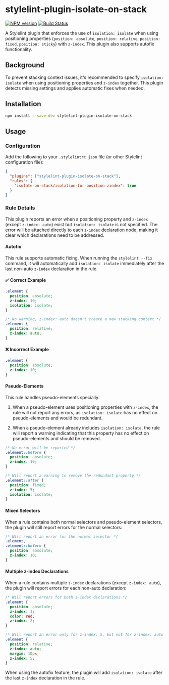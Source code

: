 # stylelint-plugin-isolate-on-stack

[![NPM version](https://img.shields.io/npm/v/stylelint-plugin-isolate-on-stack.svg)](https://www.npmjs.org/package/stylelint-plugin-isolate-on-stack)
[![Build Status](https://github.com/hiro0218/stylelint-plugin-isolate-on-stack/workflows/CI/badge.svg)](https://github.com/hiro0218/stylelint-plugin-isolate-on-stack/actions)

A Stylelint plugin that enforces the use of `isolation: isolate` when using positioning properties (`position: absolute`, `position: relative`, `position: fixed`, `position: sticky`) with `z-index`. This plugin also supports autofix functionality.

## Background

To prevent stacking context issues, it's recommended to specify `isolation: isolate` when using positioning properties and `z-index` together. This plugin detects missing settings and applies automatic fixes when needed.

## Installation

```bash
npm install --save-dev stylelint-plugin-isolate-on-stack
```

## Usage

### Configuration

Add the following to your `.stylelintrc.json` file (or other Stylelint configuration file):

```json
{
  "plugins": ["stylelint-plugin-isolate-on-stack"],
  "rules": {
    "isolate-on-stack/isolation-for-position-zindex": true
  }
}
```

### Rule Details

This plugin reports an error when a positioning property and `z-index` (except `z-index: auto`) exist but `isolation: isolate` is not specified. The error will be attached directly to each `z-index` declaration node, making it clear which declarations need to be addressed.

#### Autofix

This rule supports automatic fixing. When running the `stylelint --fix` command, it will automatically add `isolation: isolate` immediately after the last non-auto `z-index` declaration in the rule.

#### ✅ Correct Example

```css
.element {
  position: absolute;
  z-index: 10;
  isolation: isolate;
}

/* No warning, z-index: auto doesn't create a new stacking context */
.element {
  position: relative;
  z-index: auto;
}
```

#### ❌ Incorrect Example

```css
.element {
  position: absolute;
  z-index: 10;
}
```

#### Pseudo-Elements

This rule handles pseudo-elements specially:

1. When a pseudo-element uses positioning properties with `z-index`, the rule will not report any errors, as `isolation: isolate` has no effect on pseudo-elements and would be redundant.

2. When a pseudo-element already includes `isolation: isolate`, the rule will report a warning indicating that this property has no effect on pseudo-elements and should be removed.

```css
/* No error will be reported */
.element::before {
  position: absolute;
  z-index: 10;
}

/* Will report a warning to remove the redundant property */
.element::after {
  position: fixed;
  z-index: 5;
  isolation: isolate;
}
```

#### Mixed Selectors

When a rule contains both normal selectors and pseudo-element selectors, the plugin will still report errors for the normal selectors:

```css
/* Will report an error for the normal selector */
.element,
.element::before {
  position: absolute;
  z-index: 10;
}
```

#### Multiple z-index Declarations

When a rule contains multiple `z-index` declarations (except `z-index: auto`), the plugin will report errors for each non-auto declaration:

```css
/* Will report errors for both z-index declarations */
.element {
  position: absolute;
  z-index: 1;
  color: red;
  z-index: 2;
}

/* Will report an error only for z-index: 5, but not for z-index: auto */
.element {
  position: relative;
  z-index: auto;
  margin: 10px;
  z-index: 5;
}
```

When using the autofix feature, the plugin will add `isolation: isolate` after the last `z-index` declaration in the rule.
